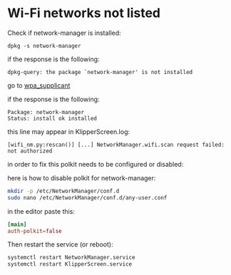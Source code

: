 # Wi-Fi networks not listed

Check if network-manager is installed:

```
dpkg -s network-manager                                                                                                                                                                                      
```

if the response is the following:

```
dpkg-query: the package `network-manager' is not installed
```

go to [wpa_supplicant](wpa_supplicant.md)

if the response is the following:

```
Package: network-manager
Status: install ok installed
```

this line may appear in KlipperScreen.log:

`[wifi_nm.py:rescan()] [...] NetworkManager.wifi.scan request failed: not authorized`


in order to fix this polkit needs to be configured or disabled:

here is how to disable polkit for network-manager:

```sh
mkdir -p /etc/NetworkManager/conf.d
sudo nano /etc/NetworkManager/conf.d/any-user.conf
```

in the editor paste this:

```conf
[main]
auth-polkit=false
```

Then restart the service (or reboot):

```sh
systemctl restart NetworkManager.service
systemctl restart KlipperScreen.service
```
